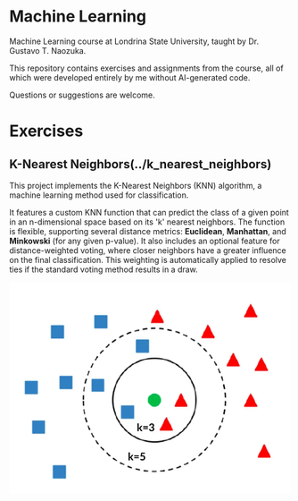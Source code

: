 # Machine Learning

Machine Learning course at Londrina State University, taught by Dr. Gustavo T. Naozuka.

This repository contains exercises and assignments from the course, all of which were developed entirely by me without AI-generated code.

Questions or suggestions are welcome.

# Exercises

## K-Nearest Neighbors(../k_nearest_neighbors)

This project implements the K-Nearest Neighbors (KNN) algorithm, a machine learning method used for classification.

It features a custom KNN function that can predict the class of a given point in an n-dimensional space based on its 'k' nearest neighbors. The function is flexible, supporting several distance metrics: **Euclidean**, **Manhattan**, and **Minkowski** (for any given p-value). It also includes an optional feature for distance-weighted voting, where closer neighbors have a greater influence on the final classification. This weighting is automatically applied to resolve ties if the standard voting method results in a draw.

![A chart showing an example of KNN classification](imgs/knn_example.png)
